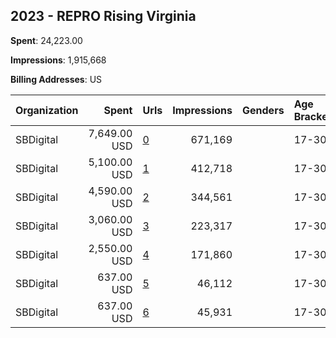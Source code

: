 ## 2023 - REPRO Rising Virginia 
**Spent**: 24,223.00

**Impressions**: 1,915,668

**Billing Addresses**: US

|Organization|Spent|Urls|Impressions|Genders|Age Brackets|Country Codes|
|:---|---:|:---|---:|:---|:---|:---|
|SBDigital|7,649.00 USD|[0](https://www.snap.com/political-ads/asset/7364189e5692bccfed1768817a1009f27f623d28c4fe3dcec35bb16fbbbcb547?mediaType=mp4)|671,169||17-30|united states|
|SBDigital|5,100.00 USD|[1](https://www.snap.com/political-ads/asset/67d7352cc4be7c3c6c0e981e44a32c472be1fb75702f032536c8095495011005?mediaType=jpg)|412,718||17-30|united states|
|SBDigital|4,590.00 USD|[2](https://www.snap.com/political-ads/asset/7364189e5692bccfed1768817a1009f27f623d28c4fe3dcec35bb16fbbbcb547?mediaType=mp4)|344,561||17-30|united states|
|SBDigital|3,060.00 USD|[3](https://www.snap.com/political-ads/asset/67d7352cc4be7c3c6c0e981e44a32c472be1fb75702f032536c8095495011005?mediaType=jpg)|223,317||17-30|united states|
|SBDigital|2,550.00 USD|[4](https://www.snap.com/political-ads/asset/01205c8634615349a3078cf4556a2ba76d95bb45b1a547f87c0892575a6b6e3a?mediaType=jpg)|171,860||17-30|united states|
|SBDigital|637.00 USD|[5](https://www.snap.com/political-ads/asset/22866629b8e0399cb991560dbac31e0799cfb7b2fd40bd66d37d839d88d25f72?mediaType=jpg)|46,112||17-30|united states|
|SBDigital|637.00 USD|[6](https://www.snap.com/political-ads/asset/83f86ff8027e07a97658134fbadde0549710b62f3c604eaad24f723a5581f1ad?mediaType=jpg)|45,931||17-30|united states|
